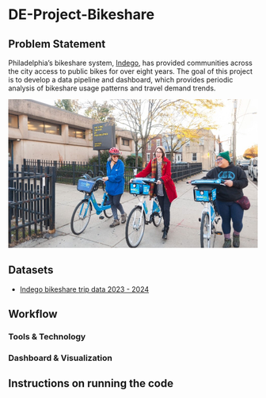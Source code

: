 # DE-Project-Bikeshare

## Problem Statement

Philadelphia’s bikeshare system, [Indego](https://www.rideindego.com/), has provided communities across the city access to public bikes for over eight years. The goal of this project is to develop a data pipeline and dashboard, which provides periodic analysis of bikeshare usage patterns and travel demand trends.

<img src="Figures/indego.jpg" alt="Indego" height="300" width="600">

## Datasets

-  [Indego bikeshare trip data 2023 - 2024](https://www.rideindego.com/about/data/)

## Workflow

### Tools & Technology

### Dashboard & Visualization

## Instructions on running the code